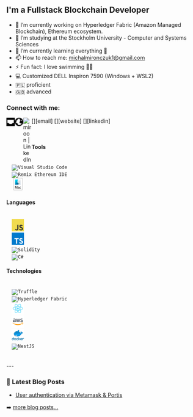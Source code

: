 ## I'm a Fullstack Blockchain Developer

- 🔭 I’m currently working on Hyperledger Fabric (Amazon Managed Blockchain), Ethereum ecosystem.
- 🌱 I’m studying at the Stockholm University - Computer and Systems Sciences 
- 🌱 I’m currently learning everything 🤣
- 📫 How to reach me: michalmironczuk1@gmail.com
- ⚡ Fun fact: I love swimming 🏊‍♀️
- 💻 Customized DELL Inspiron 7590 (Windows + WSL2)
- 🇵🇱 proficient
- 🇬🇧 advanced

### Connect with me:
[<img align="left" alt="michalmironczuk1@gmail.com" width="22px" src="https://raw.githubusercontent.com/iconic/open-iconic/master/svg/inbox.svg" />][email]
[<img align="left" alt="blocksism.com" width="22px" src="https://raw.githubusercontent.com/iconic/open-iconic/master/svg/globe.svg" />][website]
[<img align="left" alt="miroon | LinkedIn" width="22px" src="https://cdn.jsdelivr.net/npm/simple-icons@v3/icons/linkedin.svg" />][linkedin]

<br />

#### Tools
<code>
  <img title="Visual Studio Code" width="32" src="https://upload.wikimedia.org/wikipedia/commons/thumb/9/9a/Visual_Studio_Code_1.35_icon.svg/1200px-Visual_Studio_Code_1.35_icon.svg.png"/>
  <img title="Remix Ethereum IDE" width="32" src="https://repository-images.githubusercontent.com/59065830/b62be480-45d2-11ea-9989-803db0f9c44d"/>
  <img title="macOS" width="32" src="https://raw.githubusercontent.com/github/explore/80688e429a7d4ef2fca1e82350fe8e3517d3494d/topics/macos/macos.png"/>
</code>

#### Languages
<code>
  <img title="JavaScript" width="32" src="https://raw.githubusercontent.com/github/explore/80688e429a7d4ef2fca1e82350fe8e3517d3494d/topics/javascript/javascript.png"/>
  <img title="TypeScript" width="32" src="https://raw.githubusercontent.com/github/explore/80688e429a7d4ef2fca1e82350fe8e3517d3494d/topics/typescript/typescript.png"/>
  <img title="Solidity" width="32" src="https://upload.wikimedia.org/wikipedia/commons/thumb/9/98/Solidity_logo.svg/1200px-Solidity_logo.svg.png"/>
  <img title="C#" width="32" src="https://p7.hiclipart.com/preview/340/226/414/c-computer-programming-software-development-programmer-marklogic-coder.jpg"/>
</code>

#### Technologies
<code>
  <img title="Truffle" width="32" src="https://cdn-images-1.medium.com/max/1200/1*t422eA3rfv5sdaK1i1l80w.png"/>
  <img title="Hyperledger Fabric" width="32" src="https://www.ibm.com/blogs/research/wp-content/uploads/2018/02/hyperledger_logo_new-e1517489779625.png"/>
  <img title="React" width="32" src="https://raw.githubusercontent.com/github/explore/80688e429a7d4ef2fca1e82350fe8e3517d3494d/topics/react/react.png"/>
  <img title="AWS" width="32" src="https://raw.githubusercontent.com/github/explore/fbceb94436312b6dacde68d122a5b9c7d11f9524/topics/aws/aws.png"/>
  <img title="Docker" width="32" src="https://raw.githubusercontent.com/github/explore/80688e429a7d4ef2fca1e82350fe8e3517d3494d/topics/docker/docker.png"/>
  <img title="NestJS" width="32" src="https://seeklogo.com/images/N/nestjs-logo-09342F76C0-seeklogo.com.png"/>
</code>

<br />
<br />
---

### 📕 Latest Blog Posts

<!-- BLOG-POST-LIST:START -->
- [User authentication via Metamask & Portis](https://www.blocksism.com/authentication-via-metamask-and-portis/)
<!-- BLOG-POST-LIST:END -->

➡️ [more blog posts...](https://www.blocksism.com/#blog)